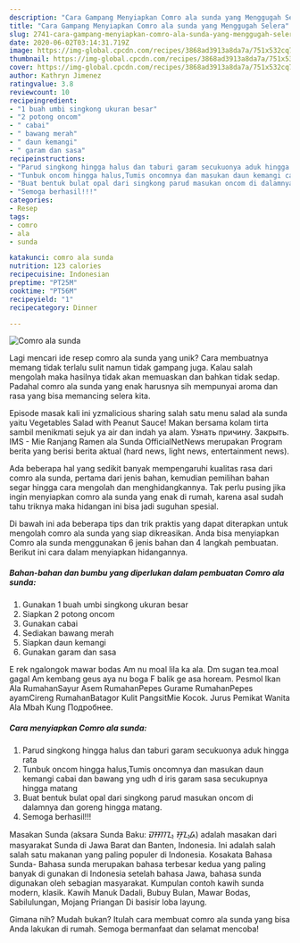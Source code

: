 ```yaml
---
description: "Cara Gampang Menyiapkan Comro ala sunda yang Menggugah Selera"
title: "Cara Gampang Menyiapkan Comro ala sunda yang Menggugah Selera"
slug: 2741-cara-gampang-menyiapkan-comro-ala-sunda-yang-menggugah-selera
date: 2020-06-02T03:14:31.719Z
image: https://img-global.cpcdn.com/recipes/3868ad3913a8da7a/751x532cq70/comro-ala-sunda-foto-resep-utama.jpg
thumbnail: https://img-global.cpcdn.com/recipes/3868ad3913a8da7a/751x532cq70/comro-ala-sunda-foto-resep-utama.jpg
cover: https://img-global.cpcdn.com/recipes/3868ad3913a8da7a/751x532cq70/comro-ala-sunda-foto-resep-utama.jpg
author: Kathryn Jimenez
ratingvalue: 3.8
reviewcount: 10
recipeingredient:
- "1 buah umbi singkong ukuran besar"
- "2 potong oncom"
- " cabai"
- " bawang merah"
- " daun kemangi"
- " garam dan sasa"
recipeinstructions:
- "Parud singkong hingga halus dan taburi garam secukuonya aduk hingga rata"
- "Tunbuk oncom hingga halus,Tumis oncomnya dan masukan daun kemangi cabai dan bawang yng udh d iris garam sasa secukupnya hingga matang"
- "Buat bentuk bulat opal dari singkong parud masukan oncom di dalamnya dan goreng hingga matang."
- "Semoga berhasil!!!"
categories:
- Resep
tags:
- comro
- ala
- sunda

katakunci: comro ala sunda 
nutrition: 123 calories
recipecuisine: Indonesian
preptime: "PT25M"
cooktime: "PT56M"
recipeyield: "1"
recipecategory: Dinner

---
```



![Comro ala sunda](https://img-global.cpcdn.com/recipes/3868ad3913a8da7a/751x532cq70/comro-ala-sunda-foto-resep-utama.jpg)

Lagi mencari ide resep comro ala sunda yang unik? Cara membuatnya memang tidak terlalu sulit namun tidak gampang juga. Kalau salah mengolah maka hasilnya tidak akan memuaskan dan bahkan tidak sedap. Padahal comro ala sunda yang enak harusnya sih mempunyai aroma dan rasa yang bisa memancing selera kita.

Episode masak kali ini yzmalicious sharing salah satu menu salad ala sunda yaitu Vegetables Salad with Peanut Sauce! Makan bersama kolam tirta sambil menikmati sejuk ya air dan indah ya alam. Узнать причину. Закрыть. IMS - Mie Ranjang Ramen ala Sunda OfficialNetNews merupakan Program berita yang berisi berita aktual (hard news, light news, entertainment news).

Ada beberapa hal yang sedikit banyak mempengaruhi kualitas rasa dari comro ala sunda, pertama dari jenis bahan, kemudian pemilihan bahan segar hingga cara mengolah dan menghidangkannya. Tak perlu pusing jika ingin menyiapkan comro ala sunda yang enak di rumah, karena asal sudah tahu triknya maka hidangan ini bisa jadi suguhan spesial.


Di bawah ini ada beberapa tips dan trik praktis yang dapat diterapkan untuk mengolah comro ala sunda yang siap dikreasikan. Anda bisa menyiapkan Comro ala sunda menggunakan 6 jenis bahan dan 4 langkah pembuatan. Berikut ini cara dalam menyiapkan hidangannya.

<!--inarticleads1-->

##### Bahan-bahan dan bumbu yang diperlukan dalam pembuatan Comro ala sunda:

1. Gunakan 1 buah umbi singkong ukuran besar
1. Siapkan 2 potong oncom
1. Gunakan  cabai
1. Sediakan  bawang merah
1. Siapkan  daun kemangi
1. Gunakan  garam dan sasa


E rek ngalongok mawar bodas Am nu moal lila ka ala. Dm sugan tea.moal gagal Am kembang geus aya nu boga F balik ge asa hoream. Pesmol Ikan Ala RumahanSayur Asem RumahanPepes Gurame RumahanPepes ayamCireng RumahanBatagor Kulit PangsitMie Kocok. Jurus Pemikat Wanita Ala Mbah Kung Подробнее. 

<!--inarticleads2-->

##### Cara menyiapkan Comro ala sunda:

1. Parud singkong hingga halus dan taburi garam secukuonya aduk hingga rata
1. Tunbuk oncom hingga halus,Tumis oncomnya dan masukan daun kemangi cabai dan bawang yng udh d iris garam sasa secukupnya hingga matang
1. Buat bentuk bulat opal dari singkong parud masukan oncom di dalamnya dan goreng hingga matang.
1. Semoga berhasil!!!


Masakan Sunda (aksara Sunda Baku: ᮙᮞᮊᮔ᮪ ᮞᮥᮔ᮪ᮓ) adalah masakan dari masyarakat Sunda di Jawa Barat dan Banten, Indonesia. Ini adalah salah salah satu makanan yang paling populer di Indonesia. Kosakata Bahasa Sunda- Bahasa sunda merupakan bahasa terbesar kedua yang paling banyak di gunakan di Indonesia setelah bahasa Jawa, bahasa sunda digunakan oleh sebagian masyarakat. Kumpulan contoh kawih sunda modern, klasik. Kawih Manuk Dadali, Bubuy Bulan, Mawar Bodas, Sabilulungan, Mojang Priangan Di basisir loba layung. 

Gimana nih? Mudah bukan? Itulah cara membuat comro ala sunda yang bisa Anda lakukan di rumah. Semoga bermanfaat dan selamat mencoba!
